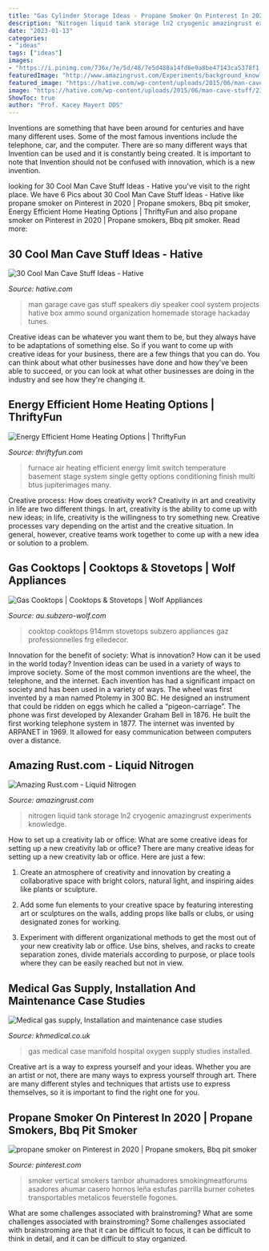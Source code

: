 ```yaml
---
title: "Gas Cylinder Storage Ideas - Propane Smoker On Pinterest In 2020"
description: "Nitrogen liquid tank storage ln2 cryogenic amazingrust experiments knowledge"
date: "2023-01-13"
categories:
- "ideas"
tags: ["ideas"]
images:
- "https://i.pinimg.com/736x/7e/5d/48/7e5d488a14fd6e9a8be47143ca5378f1.jpg"
featuredImage: "http://www.amazingrust.com/Experiments/background_knowledge/Images/LN2-Tank_Big.jpg"
featured_image: "https://hative.com/wp-content/uploads/2015/06/man-cave-stuff/23-man-cave-stuff-ideas.jpg"
image: "https://hative.com/wp-content/uploads/2015/06/man-cave-stuff/23-man-cave-stuff-ideas.jpg"
ShowToc: true
author: "Prof. Kacey Mayert DDS"
---
```



Inventions are something that have been around for centuries and have many different uses. Some of the most famous inventions include the telephone, car, and the computer. There are so many different ways that Invention can be used and it is constantly being created. It is important to note that Invention should not be confused with innovation, which is a new invention.

	

		
looking for 30 Cool Man Cave Stuff Ideas - Hative you've visit to the right place. We have 6 Pics about 30 Cool Man Cave Stuff Ideas - Hative like propane smoker on Pinterest in 2020 | Propane smokers, Bbq pit smoker, Energy Efficient Home Heating Options | ThriftyFun and also propane smoker on Pinterest in 2020 | Propane smokers, Bbq pit smoker. Read more:
		
    
## 30 Cool Man Cave Stuff Ideas - Hative

<img loading=lazy src="https://hative.com/wp-content/uploads/2015/06/man-cave-stuff/23-man-cave-stuff-ideas.jpg" onerror="this.onerror=null;this.src='https://tse3.mm.bing.net/th?id=OIP.ovcaAqqEzJY4IGq48FrAFQHaFj&amp;pid=15.1';" alt="30 Cool Man Cave Stuff Ideas - Hative">

_Source: hative.com_

>man garage cave gas stuff speakers diy speaker cool system projects hative box ammo sound organization homemade storage hackaday tunes. 

	

Creative ideas can be whatever you want them to be, but they always have to be adaptations of something else. So if you want to come up with creative ideas for your business, there are a few things that you can do. You can think about what other businesses have done and how they've been able to succeed, or you can look at what other businesses are doing in the industry and see how they're changing it.

    
## Energy Efficient Home Heating Options | ThriftyFun

<img loading=lazy src="https://img.thrfun.com/img/079/480/energy_efficient_furnace_l1.jpg" onerror="this.onerror=null;this.src='https://tse4.mm.bing.net/th?id=OIP.R4gHsD8nmS5BchdqNu19cgHaLI&amp;pid=15.1';" alt="Energy Efficient Home Heating Options | ThriftyFun">

_Source: thriftyfun.com_

>furnace air heating efficient energy limit switch temperature basement stage system single getty options conditioning finish multi btus jupiterimages many. 

	

Creative process: How does creativity work?
Creativity in art and creativity in life are two different things. In art, creativity is the ability to come up with new ideas; in life, creativity is the willingness to try something new. Creative processes vary depending on the artist and the creative situation. In general, however, creative teams work together to come up with a new idea or solution to a problem.

    
## Gas Cooktops | Cooktops &amp; Stovetops | Wolf Appliances

<img loading=lazy src="http://au.subzero-wolf.com/-/media/images/united-states/widen/intl-product-heroes/sm_icbcg365p_red_frg_62215.jpg" onerror="this.onerror=null;this.src='https://tse2.mm.bing.net/th?id=OIP.i8j0rIF4ZUi-Mm5-zfyhSAHaE7&amp;pid=15.1';" alt="Gas Cooktops | Cooktops &amp; Stovetops | Wolf Appliances">

_Source: au.subzero-wolf.com_

>cooktop cooktops 914mm stovetops subzero appliances gaz professionnelles frg elledecor. 

	

Innovation for the benefit of society: What is innovation? How can it be used in the world today?
Invention ideas can be used in a variety of ways to improve society. Some of the most common inventions are the wheel, the telephone, and the internet. Each invention has had a significant impact on society and has been used in a variety of ways. The wheel was first invented by a man named Ptolemy in 300 BC. He designed an instrument that could be ridden on eggs which he called a “pigeon-carriage”. The phone was first developed by Alexander Graham Bell in 1876. He built the first working telephone system in 1877. The internet was invented by ARPANET in 1969. It allowed for easy communication between computers over a distance.

    
## Amazing Rust.com - Liquid Nitrogen

<img loading=lazy src="http://www.amazingrust.com/Experiments/background_knowledge/Images/LN2-Tank_Big.jpg" onerror="this.onerror=null;this.src='https://tse4.mm.bing.net/th?id=OIP.9sNPm9PMDH9TJ8TWl_ywxgHaLB&amp;pid=15.1';" alt="Amazing Rust.com - Liquid Nitrogen">

_Source: amazingrust.com_

>nitrogen liquid tank storage ln2 cryogenic amazingrust experiments knowledge. 

	

How to set up a creativity lab or office: What are some creative ideas for setting up a new creativity lab or office?
There are many creative ideas for setting up a new creativity lab or office. Here are just a few: 
1. Create an atmosphere of creativity and innovation by creating a collaborative space with bright colors, natural light, and inspiring aides like plants or sculpture.

2. Add some fun elements to your creative space by featuring interesting art or sculptures on the walls, adding props like balls or clubs, or using designated zones for working.

3. Experiment with different organizational methods to get the most out of your new creativity lab or office. Use bins, shelves, and racks to create separation zones, divide materials according to purpose, or place tools where they can be easily reached but not in view.

    
## Medical Gas Supply, Installation And Maintenance Case Studies

<img loading=lazy src="https://www.khmedical.co.uk/case-study-images/Southend-Hospital-Medical-Gas-Relocation-Project-L.jpg" onerror="this.onerror=null;this.src='https://tse3.mm.bing.net/th?id=OIP.F77K-wVlf3DliHeqG8HzKAHaFj&amp;pid=15.1';" alt="Medical gas supply, Installation and maintenance case studies">

_Source: khmedical.co.uk_

>gas medical case manifold hospital oxygen supply studies installed. 

	

Creative art is a way to express yourself and your ideas. Whether you are an artist or not, there are many ways to express yourself through art. There are many different styles and techniques that artists use to express themselves, so it is important to find the right one for you.

    
## Propane Smoker On Pinterest In 2020 | Propane Smokers, Bbq Pit Smoker

<img loading=lazy src="https://i.pinimg.com/736x/7e/5d/48/7e5d488a14fd6e9a8be47143ca5378f1.jpg" onerror="this.onerror=null;this.src='https://tse4.mm.bing.net/th?id=OIP.lWykDWsb2TjpBT35Z0KYXAHaLH&amp;pid=15.1';" alt="propane smoker on Pinterest in 2020 | Propane smokers, Bbq pit smoker">

_Source: pinterest.com_

>smoker vertical smokers tambor ahumadores smokingmeatforums asadores ahumar casero hornos leña estufas parrilla burner cohetes transportables metalicos feuerstelle fogones. 

	

What are some challenges associated with brainstroming?
What are some challenges associated with brainstroming?
Some challenges associated with brainstroming are that it can be difficult to focus, it can be difficult to think in detail, and it can be difficult to stay organized.

